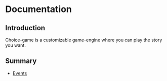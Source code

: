 # Documentation

## Introduction

Choice-game is a customizable game-engine where you can play the story you want.

## Summary

* [Events](Events.md#events)
